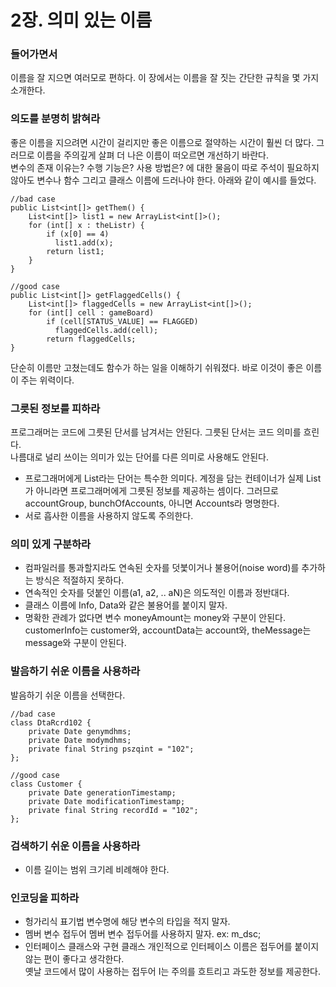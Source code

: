 2장. 의미 있는 이름
===========

### 들어가면서
이름을 잘 지으면 여러모로 편하다. 이 장에서는 이름을 잘 짓는 간단한 규칙을 몇 가지 소개한다.  


### 의도를 분명히 밝혀라
좋은 이름을 지으려면 시간이 걸리지만 좋은 이름으로 절약하는 시간이 훨씬 더 많다. 그러므로 이름을 주의깊게 살펴 더 나은 이름이 떠오르면 개선하기 바란다.  
변수의 존재 이유는? 수행 기능은? 사용 방법은? 에 대한 물음이 따로 주석이 필요하지 않아도 변수나 함수 그리고 클래스 이름에 드러나야 한다.
아래와 같이 예시를 들었다.


```
//bad case
public List<int[]> getThem() {
    List<int[]> list1 = new ArrayList<int[]>();
    for (int[] x : theListr) {
        if (x[0] == 4)
          list1.add(x);
        return list1;
    }
}
```


```
//good case
public List<int[]> getFlaggedCells() {
    List<int[]> flaggedCells = new ArrayList<int[]>();
    for (int[] cell : gameBoard)
        if (cell[STATUS_VALUE] == FLAGGED)
          flaggedCells.add(cell);
        return flaggedCells;
}
```

단순히 이름만 고쳤는데도 함수가 하는 일을 이해하기 쉬워졌다. 바로 이것이 좋은 이름이 주는 위력이다.  

### 그릇된 정보를 피하라
프로그래머는 코드에 그릇된 단서를 남겨서는 안된다. 그릇된 단서는 코드 의미를 흐린다.  
나름대로 널리 쓰이는 의미가 있는 단어를 다른 의미로 사용해도 안된다.  
 - 프로그래머에게 List라는 단어는 특수한 의미다. 계정을 담는 컨테이너가 실제 List가 아니라면 프로그래머에게 그릇된 정보를 제공하는 셈이다. 그러므로 accountGroup, bunchOfAccounts, 아니면 Accounts라 명명한다.  
 - 서로 흡사한 이름을 사용하지 않도록 주의한다.


### 의미 있게 구분하라
 - 컴파일러를 통과할지라도 연속된 숫자를 덧붗이거나 불용어(noise word)를 추가하는 방식은 적절하지 못하다.  
 - 연속적인 숫자를 덧붙인 이름(a1, a2, .. aN)은 의도적인 이름과 정반대다.  
 - 클래스 이름에 Info, Data와 같은 불용어를 붙이지 말자.
 - 명확한 관례가 없다면 변수 moneyAmount는 money와 구분이 안된다. customerInfo는 customer와, accountData는 account와, theMessage는 message와 구분이 안된다.  

### 발음하기 쉬운 이름을 사용하라 
발음하기 쉬운 이름을 선택한다.

```
//bad case
class DtaRcrd102 {
    private Date genymdhms;
    private Date modymdhms;
    private final String pszqint = "102";
};
```


```
//good case
class Customer {
    private Date generationTimestamp;
    private Date modificationTimestamp;
    private final String recordId = "102";
};
```

### 검색하기 쉬운 이름을 사용하라
 - 이름 길이는 범위 크기레 비례해야 한다.


### 인코딩을 피하라
* 헝가리식 표기법
  변수명에 해당 변수의 타입을 적지 말자.  
* 멤버 변수 접두어
  멤버 변수 접두어를 사용하지 말자. ex: m_dsc;  
* 인터페이스 클래스와 구현 클래스
  개인적으로 인터페이스 이름은 접두어를 붙이지 않는 편이 좋다고 생각한다.  
  옛날 코드에서 많이 사용하는 접두어 I는 주의를 흐트리고 과도한 정보를 제공한다.

